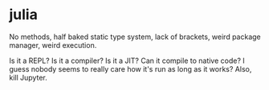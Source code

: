 # julia

No methods, half baked static type system, lack of brackets,
weird package manager, weird execution.

Is it a REPL? Is it a compiler? Is it a JIT? Can it compile to native code?
I guess nobody seems to really care how it's run as long as it works?
Also, kill Jupyter.
